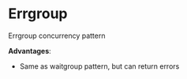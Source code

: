 # Errgroup
Errgroup concurrency pattern

**Advantages**:
* Same as waitgroup pattern, but can return errors